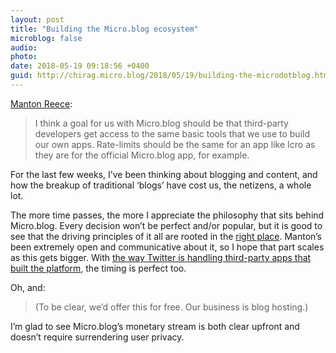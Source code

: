 ```yaml
---
layout: post
title: "Building the Micro.blog ecosystem"
microblog: false
audio: 
photo: 
date: 2018-05-19 09:18:56 +0400
guid: http://chirag.micro.blog/2018/05/19/building-the-microdotblog.html
---
```

[Manton Reece](http://www.manton.org/2018/05/twitter-streaming-api-and-micro-blog.html):

> I think a goal for us with Micro.blog should be that third-party developers get access to the same basic tools that we use to build our own apps. Rate-limits should be the same for an app like Icro as they are for the official Micro.blog app, for example.

For the last few weeks, I’ve been thinking about blogging and content, and how the breakup of traditional ‘blogs’ have cost us, the netizens, a whole lot. 

The more time passes, the more I appreciate the philosophy that sits behind Micro.blog. Every decision won’t be perfect and/or popular, but it is good to see that the driving principles of it all are rooted in the [right place](http://www.indieweb.org). Manton’s been extremely open and communicative about it, so I hope that part scales as this gets bigger. With [the way Twitter is handling third-party apps that built the platform](http://www.chirag.biz/2018/05/16/steve-straza-the.html), the timing is perfect too.

Oh, and: 

> (To be clear, we’d offer this for free. Our business is blog hosting.)

I’m glad to see Micro.blog’s monetary stream is both clear upfront and doesn’t require surrendering user privacy.

